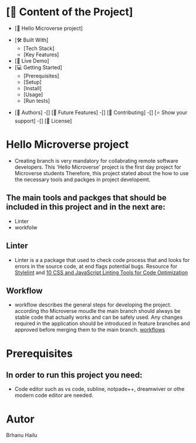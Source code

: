 
# [📗 Content of the Project]
- [📖 Hello Microverse project]
* [🛠 Built With]
  * [Tech Stack]
  * [Key Features]
* [🚀 Live Demo]
* [💻 Getting Started]
  * [Prerequisites]
  * [Setup]
  * [Install]
  * [Usage]
  * [Run tests]
- [👥 Authors]
-[] [🔭 Future Features]
-[] [🤝 Contributing]
-[] [⭐️ Show your support]
-[] [📝 License]

# Hello Microverse project
* Creating branch is very mandatory for collabrating remote software developers. 
This 'Hello Microverse' project is the first day project for Microverse students
Therefore, this project stated about the how to use the necessary tools and packges in project developemt.
## The main tools and packges that should be included in this project and in the next are:
* Linter 
* workfolw
## Linter
* Linter is a a package that used to check code process that and looks for errors in the source code, at end flags potential bugs.
Resource for [Stylelint](https://stylelint.io/) and [10 CSS and JavaScript Linting Tools for Code Optimization](https://www.hongkiat.com/blog/code-optimization-css-js-linting-tools/)
## Workflow
* workflow describes the general steps for developing the project. according tho Microverse moudle the main branch should always be stable code that actually works and can be safely used. Any changes required in the application should be introduced in feature branches and approved before merging them to the main branch.
[workflows](https://github.com/microverseinc/curriculum-transversal-skills/blob/main/git-github/articles/github_flow.md)
# Prerequisites
## In order to run this project you need:
* Code editor such as vs code, subline, notpade++, dreamwiver or othe modern code editor are needed. 


# Autor
Brhanu Hailu

